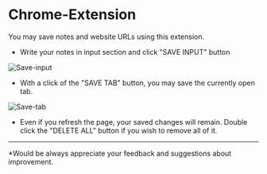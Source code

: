 # Chrome-Extension
You may save notes and website URLs using this extension.

* Write your notes in input section and click "SAVE INPUT" button

![Save-input](https://user-images.githubusercontent.com/106872138/209137030-5b794934-4fa0-4a3f-8ec9-e98af7d1457d.png)

* With a click of the "SAVE TAB" button, you may save the currently open tab.

![Save-tab](https://user-images.githubusercontent.com/106872138/209137675-659f60f5-9ca7-4b57-904b-89f145aae94b.png)

* Even if you refresh the page, your saved changes will remain. Double click the "DELETE ALL" button if you wish to remove all of it.
-------
*Would be always appreciate your feedback and suggestions about improvement.
